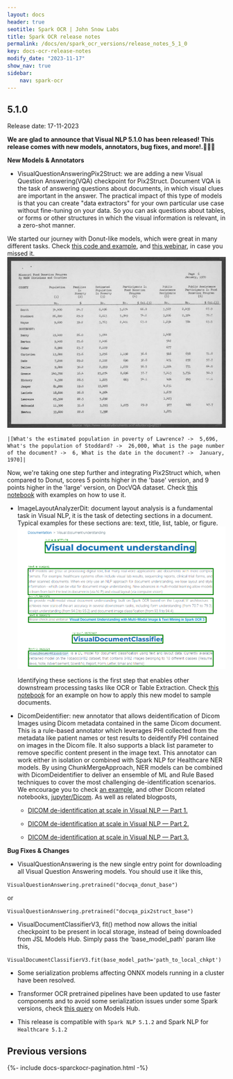 ```yaml
---
layout: docs
header: true
seotitle: Spark OCR | John Snow Labs
title: Spark OCR release notes
permalink: /docs/en/spark_ocr_versions/release_notes_5_1_0
key: docs-ocr-release-notes
modify_date: "2023-11-17"
show_nav: true
sidebar:
    nav: spark-ocr
---
```


<div class="h3-box" markdown="1">

## 5.1.0

Release date: 17-11-2023


**We are glad to announce that Visual NLP 5.1.0 has been released! This release comes with new models, annotators, bug fixes, and more!.📢📢📢**

**New Models &  Annotators**
* VisualQuestionAnsweringPix2Struct: we are adding a new Visual Question Answering(VQA) checkpoint for Pix2Struct. Document VQA is the task of answering questions about documents, in which visual clues are important in the answer.
The practical impact of this type of models is that you can create "data extractors" for your own particular use case without fine-tuning on your data. So you can ask questions about tables, or forms or other structures in which the visual information is relevant, in a zero-shot manner.

We started our journey with Donut-like models, which were great in many different tasks. Check [this code and example](https://nlp.johnsnowlabs.com/2023/01/17/docvqa_donut_base_en_3_2.html), and [this webinar](https://www.johnsnowlabs.com/watch-zero-shot-visual-question-answering/), in case you missed it.
![image](/assets/images/ocr/pix2struct_sample.png)

```
|[What's the estimated population in poverty of Lawrence? ->  5,696, What's the population of Stoddard? ->  26,000, What is the page number of the document? ->  6, What is the date in the document? ->  January, 1970]|

```

Now, we're taking one step further and integrating Pix2Struct which, when compared to Donut, scores 5 points higher in the 'base' version, and 9 points higher in the 'large' version, on DocVQA dataset.
Check [this notebook](https://github.com/JohnSnowLabs/spark-ocr-workshop/blob/master/jupyter/SparkOcrVisualPix2Struct.ipynb) with examples on how to use it.

* ImageLayoutAnalyzerDit: document layout analysis is a fundamental task in Visual NLP, it is the task of detecting sections in a document. Typical examples for these sections are: text, title, list, table, or figure.
![image](/assets/images/ocr/dit-layout-sample.png)

 
   Identifying these sections is the first step that enables other downstream processing tasks like OCR or Table Extraction.
Check [this notebook](https://github.com/JohnSnowLabs/spark-ocr-workshop/blob/master/jupyter/SparkOCRDitLayoutAnalyze.ipynb) for an example on how to apply this new model to sample documents.

* DicomDeidentifier: new annotator that allows deidentification of Dicom Images using Dicom metadata contained in the same Dicom document. This is a rule-based annotator which leverages PHI collected from the metadata like patient names or test results to deidentify PHI contained on images in the Dicom file. It also supports a black list parameter to remove specific content present in the image text.
This annotator can work either in isolation or combined with Spark NLP for Healthcare NER models. By using ChunkMergeApproach, NER models can be combined with DicomDeidentifier to deliver an ensemble of ML and Rule Based techniques to cover the most challenging de-identification scenarios.
We encourage you to check [an example](https://github.com/JohnSnowLabs/spark-ocr-workshop/blob/master/jupyter/Dicom/SparkOcrDicomDeIdentificationV3.ipynb), and other Dicom related notebooks,
[jupyter/Dicom](https://github.com/JohnSnowLabs/spark-ocr-workshop/tree/master/jupyter/Dicom).
As well as related blogposts,

    * [DICOM de-identification at scale in Visual NLP — Part 1.](https://medium.com/john-snow-labs/dicom-de-identification-at-scale-in-visual-nlp-part-1-68784177f5f0)

    * [DICOM de-identification at scale in Visual NLP — Part 2.](https://medium.com/john-snow-labs/dicom-de-identification-at-scale-in-visual-nlp-part-2-361af5e36412)

    * [DICOM de-identification at scale in Visual NLP — Part 3.](https://medium.com/john-snow-labs/dicom-de-identification-at-scale-in-visual-nlp-part-3-ac750be386cb)

**Bug Fixes & Changes**

+ VisualQuestionAnswering is the new single entry point for downloading all Visual Question Answering models. You should use it like this,

```
VisualQuestionAnswering.pretrained("docvqa_donut_base")
```

or 

```
VisualQuestionAnswering.pretrained("docvqa_pix2struct_base")	
```
* VisualDocumentClassifierV3, fit() method now allows the initial checkpoint to be present in local storage, instead of being downloaded from JSL Models Hub. Simply pass the 'base_model_path' param like this,
```
VisualDocumentClassifierV3.fit(base_model_path='path_to_local_chkpt')
```
* Some serialization problems affecting ONNX models running in a cluster have been resolved.
* Transformer OCR pretrained pipelines have been updated to use faster components and to avoid some serialization issues under some Spark versions, check [this query](https://nlp.johnsnowlabs.com/models?edition=Visual+NLP&type=pipeline) on Models Hub.

* This release is compatible with ```Spark NLP 5.1.2``` and Spark NLP for``` Healthcare 5.1.2```





</div><div class="prev_ver h3-box" markdown="1">

## Previous versions

</div>

{%- include docs-sparckocr-pagination.html -%}

